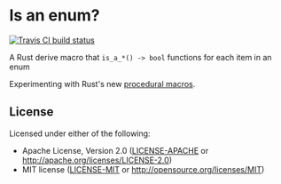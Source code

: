 # Is an enum?

[![Travis CI build status](https://travis-ci.org/PhilboBaggins/is-an-enum.svg?branch=master)](https://travis-ci.org/PhilboBaggins/is-an-enum)

A Rust derive macro that `is_a_*() -> bool` functions for each item in an enum

Experimenting with Rust's new [procedural macros](https://doc.rust-lang.org/1.30.0/book/2018-edition/appendix-04-macros.html#procedural-macros-for-custom-derive).

## License

Licensed under either of the following:

* Apache License, Version 2.0 ([LICENSE-APACHE](LICENSE-APACHE) or http://apache.org/licenses/LICENSE-2.0)
* MIT license ([LICENSE-MIT](LICENSE-MIT) or http://opensource.org/licenses/MIT)
